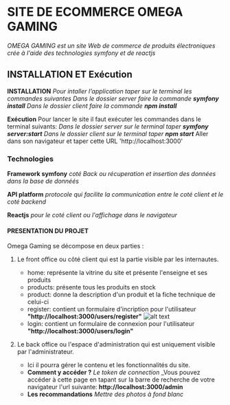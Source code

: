 # SITE DE ECOMMERCE OMEGA GAMING

*OMEGA GAMING est un site Web de commerce de produits électroniques crée à l'aide des technologies symfony et de reactjs*


## INSTALLATION ET Exécution
**INSTALLATION**
_Pour intaller l'application taper sur le terminal les commandes suivantes_
_Dans le dossier server faire la commande **symfony install**_
_Dans le dossier client faire la commande **npm install**_


**Exécution**
Pour lancer le site il faut exécuter les commandes dans le terminal suivants:
_Dans le dossier server sur le terminal taper **symfony server:start**_
_Dans le dossier client sur le terminal taper **npm start**_
Aller dans son navigateur  et taper cette URL 'http://localhost:3000'

### Technologies
**Framework symfony** 
_coté Back ou récuperation et insertion des données dans la base de donnéés_

**API platform** 
_protocole qui facilite la communication entre le coté client et le coté backend_

**Reactjs** 
_pour le coté client ou l'affichage dans le navigateur_


#### PRESENTATION DU PROJET

Omega Gaming se décompose en deux parties :
1. Le front office ou côté client qui est la partie visible par les internautes.
    - home: représente la vitrine du site et présente l'enseigne et ses produits
    - products: présente tous les produits en stock
    - product: donne la description d'un produit et la fiche technique de celui-ci
    - register: contient un formulaire d'incription pour l'utilisateur **"http://localhost:3000/users/register"**
    ![alt text](./client/assets/regiter.PNG)
    - login: contient un formulaire de connexion pour l'utilisateur **"http://localhost:3000/users/login"**

2. Le back office ou l'espace d'administration qui est uniquement visible par l'administrateur.
    - Ici il pourra gérer le contenu et les fonctionnalités du site.
    - **Comment y accéder ?**
        _Le token de connection_
        _Vous pouvez accéder à cette page en tapant sur la barre de recherche de votre navigateur l'url suivante:   **http://localhost:3000/admin**
    - **Les recommandations**
        _Mettre des photos à fond blanc_




